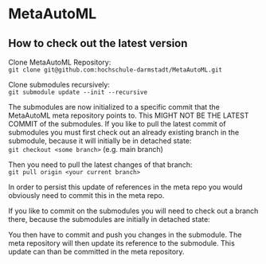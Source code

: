 # MetaAutoML

## How to check out the latest version

Clone MetaAutoML Repository:  
`git clone git@github.com:hochschule-darmstadt/MetaAutoML.git`

Clone submodules recursively:  
`git submodule update --init --recursive`

The submodules are now initialized to a specific commit that the MetaAutoML meta repository points to.
This MIGHT NOT BE THE LATEST COMMIT of the submodules.
If you like to pull the latest commit of submodules you must first check out an already existing branch in the submodule, because it will initially be in detached state:  
`git checkout <some branch>` (e.g. main branch)

Then you need to pull the latest changes of that branch:  
`git pull origin <your current branch>`

In order to persist this update of references in the meta repo you would obviously need to commit this in the meta repo.

If you like to commit on the submodules you will need to check out a branch there, because the submodules are initially in detached state:  

You then have to commit and push you changes in the submodule. The meta repository will then update its reference to the submodule.
This update can than be committed in the meta repository.
